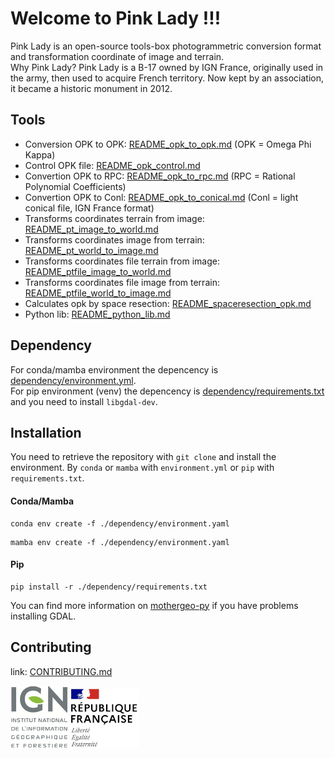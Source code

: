 # Welcome to Pink Lady !!!

Pink Lady is an open-source tools-box photogrammetric conversion format and transformation coordinate of image and terrain.  
Why Pink Lady? Pink Lady is a B-17 owned by IGN France, originally used in the army, then used to acquire French territory. Now kept by an association, it became a historic monument in 2012.

## Tools

* Conversion OPK to OPK: [README_opk_to_opk.md](./README_opk_to_opk.md) (OPK = Omega Phi Kappa)
* Control OPK file: [README_opk_control.md](./README_opk_control.md)
* Convertion OPK to RPC: [README_opk_to_rpc.md](./README_opk_to_rpc.md) (RPC = Rational Polynomial Coefficients)
* Convertion OPK to Conl: [README_opk_to_conical.md](./README_opk_to_conical.md) (Conl = light conical file, IGN France format)
* Transforms coordinates terrain from image: [README_pt_image_to_world.md](./README_pt_image_to_world.md)
* Transforms coordinates image from terrain: [README_pt_world_to_image.md](./README_pt_world_to_image.md)
* Transforms coordinates file terrain from image: [README_ptfile_image_to_world.md](./README_ptfile_image_to_world.md)
* Transforms coordinates file image from terrain: [README_ptfile_world_to_image.md](./README_ptfile_world_to_image.md)
* Calculates opk by space resection: [README_spaceresection_opk.md](./README_spaceresection_opk.md)
* Python lib: [README_python_lib.md](./README_python_lib.md)

## Dependency

For conda/mamba environment the depencency is [dependency/environment.yml](./dependency/environment.yml).  
For pip environment (venv) the depencency is [dependency/requirements.txt](./dependency/requirements.txt) and you need to install `libgdal-dev`.

## Installation

You need to retrieve the repository with ```git clone``` and install the environment. By ```conda``` or ```mamba``` with ```environment.yml``` or ```pip``` with ```requirements.txt```.

#### Conda/Mamba
```
conda env create -f ./dependency/environment.yaml
```
```
mamba env create -f ./dependency/environment.yaml
```

#### Pip
```
pip install -r ./dependency/requirements.txt
```

You can find more information on [mothergeo-py](https://mothergeo-py.readthedocs.io/en/latest/development/how-to/gdal-ubuntu-pkg.html) if you have problems installing GDAL.

## Contributing

link: [CONTRIBUTING.md](./CONTRIBUTING.md)

![logo ign](docs/image/logo_ign.png) ![logo fr](docs/image/Republique_Francaise_Logo.png)